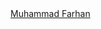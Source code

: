 <div class="badge-base LI-profile-badge" data-locale="en_US" data-size="large" data-theme="light" data-type="HORIZONTAL" data-vanity="muhammad-farhan-50b940212" data-version="v1"><a class="badge-base__link LI-simple-link" href="https://id.linkedin.com/in/muhammad-farhan-50b940212?trk=profile-badge">Muhammad Farhan</a></div>
              
